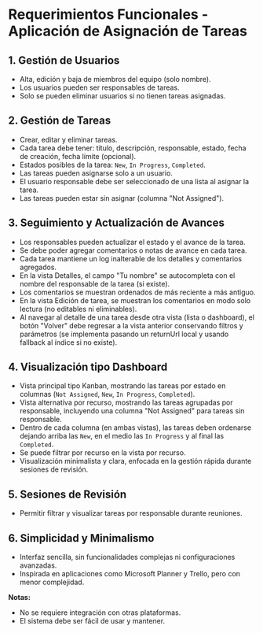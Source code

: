 # Requerimientos Funcionales - Aplicación de Asignación de Tareas

## 1. Gestión de Usuarios
- Alta, edición y baja de miembros del equipo (solo nombre).
- Los usuarios pueden ser responsables de tareas.
- Solo se pueden eliminar usuarios si no tienen tareas asignadas.

## 2. Gestión de Tareas
- Crear, editar y eliminar tareas.
- Cada tarea debe tener: título, descripción, responsable, estado, fecha de creación, fecha límite (opcional).
- Estados posibles de la tarea: `New`, `In Progress`, `Completed`.
- Las tareas pueden asignarse solo a un usuario.
- El usuario responsable debe ser seleccionado de una lista al asignar la tarea.
- Las tareas pueden estar sin asignar (columna "Not Assigned").

## 3. Seguimiento y Actualización de Avances
- Los responsables pueden actualizar el estado y el avance de la tarea.
- Se debe poder agregar comentarios o notas de avance en cada tarea.
- Cada tarea mantiene un log inalterable de los detalles y comentarios agregados.
- En la vista Detalles, el campo "Tu nombre" se autocompleta con el nombre del responsable de la tarea (si existe).
- Los comentarios se muestran ordenados de más reciente a más antiguo.
- En la vista Edición de tarea, se muestran los comentarios en modo solo lectura (no editables ni eliminables).
- Al navegar al detalle de una tarea desde otra vista (lista o dashboard), el botón "Volver" debe regresar a la vista anterior conservando filtros y parámetros (se implementa pasando un returnUrl local y usando fallback al índice si no existe).

## 4. Visualización tipo Dashboard
- Vista principal tipo Kanban, mostrando las tareas por estado en columnas (`Not Assigned`, `New`, `In Progress`, `Completed`).
- Vista alternativa por recurso, mostrando las tareas agrupadas por responsable, incluyendo una columna "Not Assigned" para tareas sin responsable.
- Dentro de cada columna (en ambas vistas), las tareas deben ordenarse dejando arriba las `New`, en el medio las `In Progress` y al final las `Completed`.
- Se puede filtrar por recurso en la vista por recurso.
- Visualización minimalista y clara, enfocada en la gestión rápida durante sesiones de revisión.

## 5. Sesiones de Revisión
- Permitir filtrar y visualizar tareas por responsable durante reuniones.

## 6. Simplicidad y Minimalismo
- Interfaz sencilla, sin funcionalidades complejas ni configuraciones avanzadas.
- Inspirada en aplicaciones como Microsoft Planner y Trello, pero con menor complejidad.


**Notas:**  
- No se requiere integración con otras plataformas.
- El sistema debe ser fácil de usar y mantener.